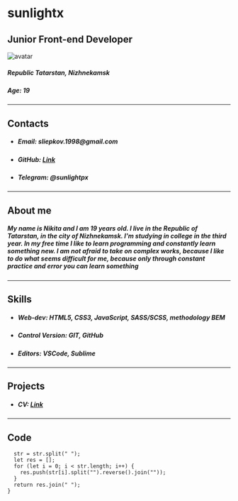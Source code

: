 # sunlightx
## Junior Front-end Developer
![avatar](https://i.pinimg.com/474x/ff/f9/3a/fff93a6886f5644468c275034258b0b9.jpg)
##### _Republic Tatarstan, Nizhnekamsk_
##### _Age: 19_

---

## Contacts

* ##### _Email: sliepkov.1998@gmail.com_
* ##### _GitHub: [Link](https://github.com/sunlightx)_
* ##### _Telegram: @sunlightpx_

---

## About me

##### _My name is Nikita and I am 19 years old. I live in the Republic of Tatarstan, in the city of Nizhnekamsk. I'm studying in college in the third year. In my free time I like to learn programming and constantly learn something new. I am not afraid to take on complex works, because I like to do what seems difficult for me, because only through constant practice and error you can learn something_

---

## Skills

* ##### _Web-dev: HTML5, CSS3, JavaScript, SASS/SCSS, methodology BEM_
* ##### _Control Version: GIT, GitHub_
* ##### _Editors: VSCode, Sublime_

---

## Projects

* ##### _CV: [Link](https://sunlightx.github.io/rsschool-cv/cv)_

---

## Code 

```##### function reverseWords(str) {
  str = str.split(" ");
  let res = [];
  for (let i = 0; i < str.length; i++) {
    res.push(str[i].split("").reverse().join(""));
  }
  return res.join(" ");
}
```
